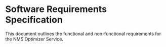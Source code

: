 # Software Requirements Specification

This document outlines the functional and non-functional requirements for the NMS Optimizer Service.
